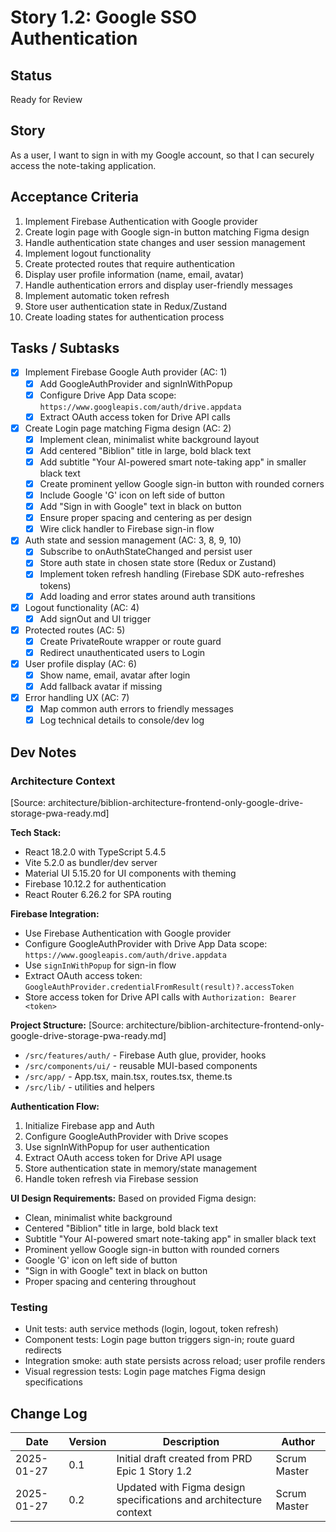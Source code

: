 # Story 1.2: Google SSO Authentication

## Status

Ready for Review

## Story

As a user,
I want to sign in with my Google account,
so that I can securely access the note-taking application.

## Acceptance Criteria

1. Implement Firebase Authentication with Google provider
2. Create login page with Google sign-in button matching Figma design
3. Handle authentication state changes and user session management
4. Implement logout functionality
5. Create protected routes that require authentication
6. Display user profile information (name, email, avatar)
7. Handle authentication errors and display user-friendly messages
8. Implement automatic token refresh
9. Store user authentication state in Redux/Zustand
10. Create loading states for authentication process

## Tasks / Subtasks

- [x] Implement Firebase Google Auth provider (AC: 1)
  - [x] Add GoogleAuthProvider and signInWithPopup
  - [x] Configure Drive App Data scope: `https://www.googleapis.com/auth/drive.appdata`
  - [x] Extract OAuth access token for Drive API calls
- [x] Create Login page matching Figma design (AC: 2)
  - [x] Implement clean, minimalist white background layout
  - [x] Add centered "Biblion" title in large, bold black text
  - [x] Add subtitle "Your AI-powered smart note-taking app" in smaller black text
  - [x] Create prominent yellow Google sign-in button with rounded corners
  - [x] Include Google 'G' icon on left side of button
  - [x] Add "Sign in with Google" text in black on button
  - [x] Ensure proper spacing and centering as per design
  - [x] Wire click handler to Firebase sign-in flow
- [x] Auth state and session management (AC: 3, 8, 9, 10)
  - [x] Subscribe to onAuthStateChanged and persist user
  - [x] Store auth state in chosen state store (Redux or Zustand)
  - [x] Implement token refresh handling (Firebase SDK auto-refreshes tokens)
  - [x] Add loading and error states around auth transitions
- [x] Logout functionality (AC: 4)
  - [x] Add signOut and UI trigger
- [x] Protected routes (AC: 5)
  - [x] Create PrivateRoute wrapper or route guard
  - [x] Redirect unauthenticated users to Login
- [x] User profile display (AC: 6)
  - [x] Show name, email, avatar after login
  - [x] Add fallback avatar if missing
- [x] Error handling UX (AC: 7)
  - [x] Map common auth errors to friendly messages
  - [x] Log technical details to console/dev log

## Dev Notes

### Architecture Context

[Source: architecture/biblion-architecture-frontend-only-google-drive-storage-pwa-ready.md]

**Tech Stack:**

- React 18.2.0 with TypeScript 5.4.5
- Vite 5.2.0 as bundler/dev server
- Material UI 5.15.20 for UI components with theming
- Firebase 10.12.2 for authentication
- React Router 6.26.2 for SPA routing

**Firebase Integration:**

- Use Firebase Authentication with Google provider
- Configure GoogleAuthProvider with Drive App Data scope: `https://www.googleapis.com/auth/drive.appdata`
- Use `signInWithPopup` for sign-in flow
- Extract OAuth access token: `GoogleAuthProvider.credentialFromResult(result)?.accessToken`
- Store access token for Drive API calls with `Authorization: Bearer <token>`

**Project Structure:**
[Source: architecture/biblion-architecture-frontend-only-google-drive-storage-pwa-ready.md]

- `/src/features/auth/` - Firebase Auth glue, provider, hooks
- `/src/components/ui/` - reusable MUI-based components
- `/src/app/` - App.tsx, main.tsx, routes.tsx, theme.ts
- `/src/lib/` - utilities and helpers

**Authentication Flow:**

1. Initialize Firebase app and Auth
2. Configure GoogleAuthProvider with Drive scopes
3. Use signInWithPopup for user authentication
4. Extract OAuth access token for Drive API usage
5. Store authentication state in memory/state management
6. Handle token refresh via Firebase session

**UI Design Requirements:**
Based on provided Figma design:

- Clean, minimalist white background
- Centered "Biblion" title in large, bold black text
- Subtitle "Your AI-powered smart note-taking app" in smaller black text
- Prominent yellow Google sign-in button with rounded corners
- Google 'G' icon on left side of button
- "Sign in with Google" text in black on button
- Proper spacing and centering throughout

### Testing

- Unit tests: auth service methods (login, logout, token refresh)
- Component tests: Login page button triggers sign-in; route guard redirects
- Integration smoke: auth state persists across reload; user profile renders
- Visual regression tests: Login page matches Figma design specifications

## Change Log

| Date       | Version | Description                                                       | Author       |
| ---------- | ------- | ----------------------------------------------------------------- | ------------ |
| 2025-01-27 | 0.1     | Initial draft created from PRD Epic 1 Story 1.2                   | Scrum Master |
| 2025-01-27 | 0.2     | Updated with Figma design specifications and architecture context | Scrum Master |
